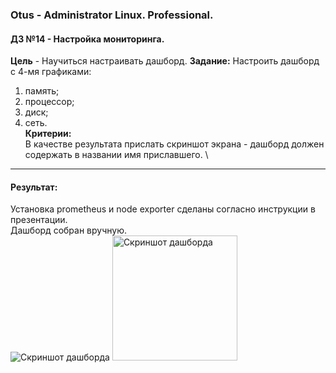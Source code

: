 ### **Otus - Administrator Linux. Professional.**  
#### **ДЗ №14 - Настройка мониторинга.**  
**Цель** - Научиться настраивать дашборд.
**Задание:**
Настроить дашборд с 4-мя графиками:
1) память;
2) процессор;
3) диск;
4) сеть.
\
**Критерии:**  
В качестве результата прислать скриншот экрана - дашборд должен содержать в названии имя приславшего.
\
****
#### **Результат:**  
Установка prometheus и node exporter сделаны согласно инструкции в презентации. \
Дашборд собран вручную. \
![Скриншот дашборда](/screen.png)
<img src="/screen.png" alt="Скриншот дашборда" width="200"/>
